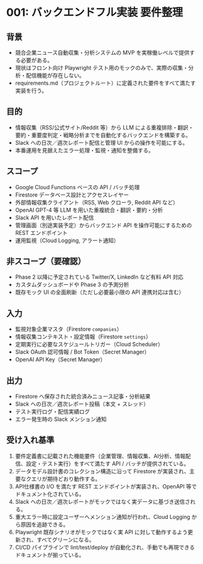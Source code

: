 # 001: バックエンドフル実装 要件整理

## 背景
- 競合企業ニュース自動収集・分析システムの MVP を実稼働レベルで提供する必要がある。
- 現状はフロント向け Playwright テスト用のモックのみで、実際の収集・分析・配信機能が存在しない。
- requirements.md（プロジェクトルート）に定義された要件をすべて満たす実装を行う。

## 目的
- 情報収集（RSS/公式サイト/Reddit 等）から LLM による重複排除・翻訳・要約・重要度判定・戦略分析までを自動化するバックエンドを構築する。
- Slack への日次／週次レポート配信と管理 UI からの操作を可能にする。
- 本番運用を見据えたエラー処理・監視・通知を整備する。

## スコープ
- Google Cloud Functions ベースの API / バッチ処理
- Firestore データベース設計とアクセスレイヤー
- 外部情報収集クライアント（RSS, Web クローラ, Reddit API など）
- OpenAI GPT-4 等 LLM を用いた重複統合・翻訳・要約・分析
- Slack API を用いたレポート配信
- 管理画面（別途実装予定）からバックエンド API を操作可能にするための REST エンドポイント
- 運用監視（Cloud Logging, アラート通知）

## 非スコープ（要確認）
- Phase 2 以降に予定されている Twitter/X, LinkedIn など有料 API 対応
- カスタムダッシュボードや Phase 3 の予測分析
- 既存モック UI の全面刷新（ただし必要最小限の API 連携対応は含む）

## 入力
- 監視対象企業マスタ（Firestore `companies`）
- 情報収集コンテキスト・設定情報（Firestore `settings`）
- 定期実行に必要なスケジュールトリガー（Cloud Scheduler）
- Slack OAuth 認可情報 / Bot Token（Secret Manager）
- OpenAI API Key（Secret Manager）

## 出力
- Firestore へ保存された統合済みニュース記事・分析結果
- Slack への日次／週次レポート投稿（本文 + スレッド）
- テスト実行ログ・配信実績ログ
- エラー発生時の Slack メンション通知

## 受け入れ基準
1. 要件定義書に記載された機能要件（企業管理、情報収集、AI分析、情報配信、設定・テスト実行）をすべて満たす API / バッチが提供されている。
2. データモデル設計書のコレクション構造に沿って Firestore が実装され、主要なクエリが期待どおり動作する。
3. API仕様書の I/O を満たす REST エンドポイントが実装され、OpenAPI 等でドキュメント化されている。
4. Slack への日次／週次レポートがモックではなく実データに基づき送信される。
5. 重大エラー時に設定ユーザーへメンション通知が行われ、Cloud Logging から原因を追跡できる。
6. Playwright 既存シナリオがモックではなく実 API に対して動作するよう更新され、すべてグリーンになる。
7. CI/CD パイプラインで lint/test/deploy が自動化され、手動でも再現できるドキュメントが揃っている。

